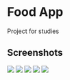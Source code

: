 # Food App
Project for studies

## Screenshots

![](SignIn.png)
![](SignUp.png)
![](HomePage.png)
![](Drawer.png)
![](Profile.png)

